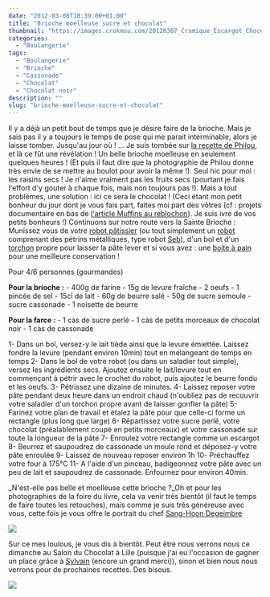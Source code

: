 ```yaml
---
date: "2012-03-08T18:39:00+01:00"
title: "Brioche moelleuse sucre et chocolat"
thumbnail: "https://images.crokmou.com/20120307_Cramique_Escargot_Chocolat_Sucre_0012.jpg"
categories:
  - "Boulangerie"
tags:
  - "Boulangerie"
  - "Brioche"
  - "Cassonade"
  - "Chocolat"
  - "Chocolat noir"
description: ""
slug: "brioche-moelleuse-sucre-et-chocolat"
---
```


Il y a déjà un petit bout de temps que je désire faire de la brioche. Mais je sais pas il y a toujours le temps de pose qui me parait interminable, alors je laisse tomber. Jusqu'au jour où ! ... Je suis tombée sur [la recette de Philou](http://www.uncuisinierchezvous.com/article-brioche-cramique-fa-on-escargot-100827899.html), et là ce fût une révélation ! Un belle brioche moelleuse en seulement quelques heures ! (Et puis il faut dire que la photographie de Philou donne très envie de se mettre au boulot pour avoir la même !). Seul hic pour moi : les raisins secs ! Je n'aime vraiment pas les fruits secs (pourtant je fais l'effort d'y gouter à chaque fois, mais non toujours pas !). Mais a tout problèmes, une solution : ici ce sera le chocolat ! (Ceci étant mon petit bonheur du jour dont je vous fais part, faites moi part des vôtres (cf : projets documentaire en bas de [l'article Muffins au reblochon](http://crokmou.blogspot.com/2012/02/muffin-au-reblochon-lardons-et-paprika.html)). Je suis ivre de vos petits bonheurs !) Continuons sur notre route vers la Sainte Brioche : Munissez vous de votre [robot pâtissier](http://www.rueducommerce.fr/index/robot%20patissier) (ou tout simplement un [robot](http://www.rueducommerce.fr/m/pl/malid:229) comprenant des pétrins métalliques, type robot [Seb](http://www.rueducommerce.fr/m/ps/mpid:MP-513AEM6151770#moid:MO-513AEM9577207)), d'un bol et d'un [torchon](http://www.rueducommerce.fr/m/pl/malid:273) propre pour laisser la pâte lever et si vous avez : une [boite à pain](http://www.rueducommerce.fr/index/boite%20a%20pain) pour une meilleure conservation !

Pour 4/6 personnes (gourmandes)

**Pour la brioche :** - 400g de farine - 15g de levure fraîche - 2 oeufs - 1 pincée de sel - 15cl de lait - 60g de beurre salé - 50g de sucre semoule - sucre cassonade - 1 noisette de beurre

**Pour la farce :** - 1 càs de sucre perlé - 1 càs de petits morceaux de chocolat noir - 1 càs de cassonade

1- Dans un bol, versez-y le lait tiède ainsi que la levure émiettée. Laissez fondre la levure (pendant environ 10min) tout en mélangeant de temps en temps 2- Dans le bol de votre robot (ou dans un saladier tout simple), versez les ingrédients secs. Ajoutez ensuite le lait/levure tout en commençant à pétrir avec le crochet du robot, puis ajoutez le beurre fondu et les oeufs. 3- Pétrissez une dizaine de minutes. 4- Laissez reposer votre pâte pendant deux heure dans un endroit chaud (n'oubliez pas de recouvrir votre saladier d'un torchon propre avant de laisser gonfler la pâte) 5- Farinez votre plan de travail et étalez la pâte pour que celle-ci forme un rectangle (plus long que large) 6- Répartissez votre sucre perlé, votre chocolat (préalablement coupé en petits morceaux) et votre cassonade sur toute la longueur de la pâte 7- Enroulez votre rectangle comme un escargot 8- Beurrez et saupoudrez de cassonade un moule rond et déposez-y votre pâte enroulée 9- Laissez de nouveau reposer environ 1h 10- Préchauffez votre four à 175°C 11- A l'aide d'un pinceau, badigeonnez votre pâte avec un peu de lait et saupoudrez de cassonade. Enfournez pour environ 40min.

_N'est-elle pas belle et moelleuse cette brioche ?_Oh et pour les photographies de la foire du livre, cela va venir très bientôt (il faut le temps de faire toutes les retouches), mais comme je suis très généreuse avec vous, cette fois je vous offre le portrait du chef [Sang-Hoon Degeimbre](http://www.airdutemps.be/)

[![](http://3.bp.blogspot.com/-BUcbuF6q8hc/T1s7pXwspuI/AAAAAAAAB2g/OvHVevM5bBk/s640/20120305_FDL_Lundi_Matin_0440.jpg)](http://3.bp.blogspot.com/-BUcbuF6q8hc/T1s7pXwspuI/AAAAAAAAB2g/OvHVevM5bBk/s1600/20120305_FDL_Lundi_Matin_0440.jpg)

Sur ce mes loulous, je vous dis à bientôt. Peut être nous verrons nous ce dimanche au Salon du Chocolat à Lille (puisque j'ai eu l'occasion de gagner un place grâce à [Sylvain](http://gay-dans-les-coings.blogspot.com/) (encore un grand merci)), sinon et bien nous nous verrons pour de prochaines recettes. Des bisous.

[![](http://4.bp.blogspot.com/-2bLosyMFac4/TxhFg0sR2dI/AAAAAAAABec/Mzg1OnlXUmM/s1600/Signature+copie.jpg)](http://4.bp.blogspot.com/-2bLosyMFac4/TxhFg0sR2dI/AAAAAAAABec/Mzg1OnlXUmM/s1600/Signature+copie.jpg)
